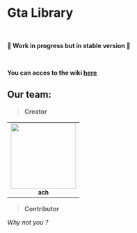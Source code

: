 # Gta Library

<br>

**🚧 Work in progress but in stable version 🚧**

<br>

**You can acces to the wiki [here](https://github.com/ach-git/gtaLib/wiki)**

## Our team:

> **Creator**
<table>
  <tr>
    <td align="center"><a href="https://github.com/ach-git"><img src="https://avatars.githubusercontent.com/u/82474261?v=4" width="150px;" alt=""/><br /><sub><b>ach</b></sub></a></td>
  </tr>
</table>

> **Contributor**

_Why not you ?_
